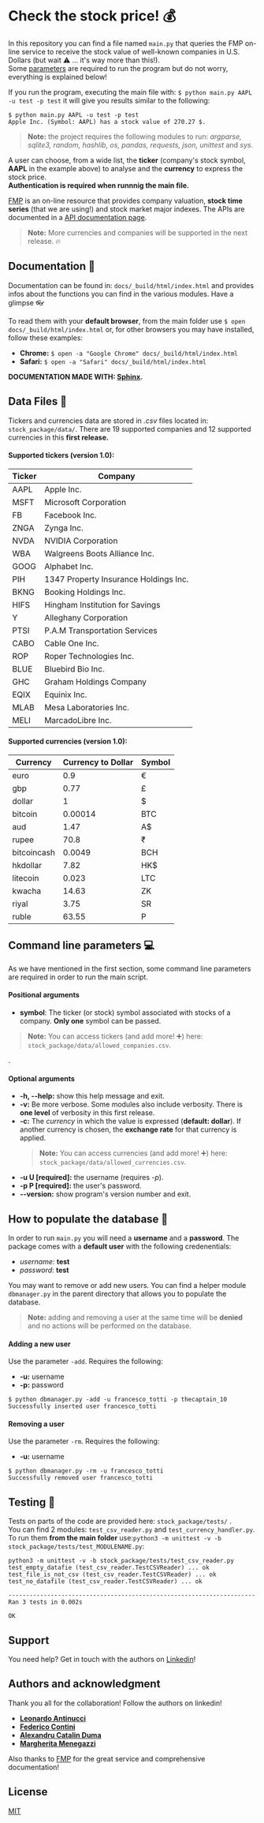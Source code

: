 # Check the stock price! :moneybag: 

In this repository you can find a file named ```main.py``` that queries the FMP on-line service to receive the stock value of well-known companies in U.S. Dollars (but wait :warning: ... it's way more than this!).  
Some [parameters](#Command-line-parameters) are required to run the program but do not worry, everything is explained below!

If you run the program, executing the main file with: ```$ python main.py AAPL -u test -p test``` it will  give you results similar to the following: 

```
$ python main.py AAPL -u test -p test
Apple Inc. (Symbol: AAPL) has a stock value of 270.27 $.
```
> **Note:** the project requires the following modules to run: *argparse, sqlite3, random, hashlib, os, pandas, requests, json, unittest* and *sys*.

A user can choose, from a wide list, the **ticker** (company's stock symbol, **AAPL** in the example above) to analyse and the **currency** to express the stock price.  
**Authentication is required when runnnig the main file.**

[FMP](https://financialmodelingprep.com/) is an on-line resource that provides company valuation, **stock time series** (that we are using!) and stock market major indexes. The APIs are documented in a [API documentation page](https://financialmodelingprep.com/developer/docs/).

 
> **Note:** More currencies and companies will be supported in the next release. :fire: 

## Documentation :notebook_with_decorative_cover:
Documentation can be found in: ```docs/_build/html/index.html``` and provides infos about the functions you can find in the various modules. Have a glimpse :eyeglasses:
 
To read them with your **default browser**, from the main folder use ```$ open docs/_build/html/index.html``` or, for other browsers you may have installed, follow these examples:
- **Chrome:** ```$ open -a "Google Chrome" docs/_build/html/index.html```
- **Safari:** ```$ open -a "Safari" docs/_build/html/index.html```


**DOCUMENTATION MADE WITH: [Sphinx](http://www.sphinx-doc.org/en/master/).**

## Data Files :open_file_folder:
Tickers and currencies data are stored in *.csv* files located in: ```stock_package/data/```.  There are 19 supported companies and 12 supported currencies in this **first release.**
#### Supported tickers (version 1.0):   

Ticker | Company
------------ | -------------  
AAPL | Apple Inc.  
MSFT | Microsoft Corporation 
FB | Facebook Inc.
ZNGA | Zynga Inc.
NVDA | NVIDIA Corporation
WBA | Walgreens Boots Alliance Inc.
GOOG | Alphabet Inc.
PIH | 1347 Property Insurance Holdings Inc.
BKNG | Booking Holdings Inc.
HIFS | Hingham Institution for Savings
Y | Alleghany Corporation
PTSI | P.A.M Transportation Services
CABO | Cable One Inc.
ROP | Roper Technologies Inc.
BLUE | Bluebird Bio Inc.
GHC | Graham Holdings Company
EQIX | Equinix Inc.
MLAB | Mesa Laboratories Inc.
MELI | MarcadoLibre Inc.

#### Supported currencies (version 1.0):
Currency | Currency to Dollar | Symbol
-------- | ------------------ | ------
euro | 0.9 | €
gbp | 0.77 | £
dollar | 1 | $
bitcoin | 0.00014 | BTC
aud | 1.47 | A$
rupee | 70.8 | ₹
bitcoincash | 0.0049 | BCH
hkdollar | 7.82 | HK$
litecoin | 0.023 | LTC
kwacha | 14.63 | ZK
riyal | 3.75 | SR
ruble | 63.55 | P

## Command line parameters :computer:
As we have mentioned in the first section, some command line parameters are required in order to run the main script.
#### Positional arguments
- **symbol**: The ticker (or stock) symbol associated with stocks of a company. **Only one** symbol can be passed.
> **Note:** You can access tickers (and add more! :heavy_plus_sign:) here: ```stock_package/data/allowed_companies.csv```.

. 
#### Optional arguments
- **-h, --help:** show this help message and exit.  
- **-v:** Be more verbose. Some modules also include verbosity. There is **one level** of verbosity in this first release.   
- **-c:** The *currency* in which the value is expressed (**default: dollar**). If another currency is chosen, the **exchange rate** for that currency is applied.  
   > **Note:** You can access currencies (and add more! :heavy_plus_sign:) here: ```stock_package/data/allowed_currencies.csv```.
- **-u U [required]:** the username (requires *-p*).  
- **-p P [required]:** the user's password.   
- **--version:** show program's version number and exit.

## How to populate the database :busts_in_silhouette:
In order to run ```main.py``` you will need a **username** and a **password**. The package comes with a **default user** with the following credenentials:
- *username*: **test**
- *password*: **test**

You may want to remove or add new users. You can find a helper module ```dbmanager.py``` in the parent directory that allows you to populate the database.
> **Note:** adding and removing a user at the same time will be **denied** and no actions will be performed on the database.

#### Adding a new user
Use the parameter ```-add```. Requires the following:
 - **-u:** username 
 - **-p:** password
 ```
$ python dbmanager.py -add -u francesco_totti -p thecaptain_10 
Successfully inserted user francesco_totti
```
#### Removing a user
Use the parameter ```-rm```. Requires the following:
 - **-u:** username 
```
$ python dbmanager.py -rm -u francesco_totti
Successfully removed user francesco_totti
```
## Testing :name_badge:
Tests on parts of the code are provided here: ```stock_package/tests/``` .  
You can find 2 modules: ```test_csv_reader.py``` and ```test_currency_handler.py```.  
To run them **from the main folder** use:```python3 -m unittest -v -b stock_package/tests/test_MODULENAME.py```:

```
python3 -m unittest -v -b stock_package/tests/test_csv_reader.py
test_empty_datafie (test_csv_reader.TestCSVReader) ... ok
test_file_is_not_csv (test_csv_reader.TestCSVReader) ... ok
test_no_datafile (test_csv_reader.TestCSVReader) ... ok

----------------------------------------------------------------------
Ran 3 tests in 0.002s

OK
```

## Support
You need help? Get in touch with the authors on [Linkedin](https://www.linkedin.com/)!

## Authors and acknowledgment
Thank you all for the collaboration! Follow the authors on linkedin!
- [**Leonardo Antinucci**](https://www.linkedin.com/in/leonardo-antinucci-05b9b0125/)
- [**Federico Contini**](https://www.linkedin.com/in/federico-contini-457660162)
- [**Alexandru Catalin Duma**](https://www.linkedin.com/in/alexandru-duma/)
- [**Margherita Menegazzi**](https://www.linkedin.com/in/margherita-menegazzi-153b88199/)

Also thanks to [FMP](https://financialmodelingprep.com/) for the great service and comprehensive documentation!

## License
[MIT](https://choosealicense.com/licenses/mit/)